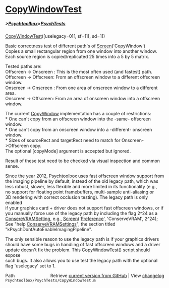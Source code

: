 # [CopyWindowTest](CopyWindowTest)
##### >[Psychtoolbox](Psychtoolbox)>[PsychTests](PsychTests)

[CopyWindowTest](CopyWindowTest)([uselegacy=0][, sf=1][, sd=1])  
  
Basic correctness test of different path's of [Screen](Screen)('CopyWindow')  
Copies a small rectangular region from one window into another window.  
Each source region is copied/replicated 25 times into a 5 by 5 matrix.  
  
Tested paths are:  
Offscreen -\> Onscreen : This is the most often used (and fastest) path.  
Offscreen -\> Offscreen: From an offscreen window to a different offscreen window.  
Onscreen  -\> Onscreen : From one area of onscreen window to a different area.  
Onscreen  -\> Offscreen: From an area of onscreen window into a offscreen window.  
  
The current [CopyWindow](CopyWindow) implementation has a couple of restrictions:  
\* One can't copy from an offscreen window into the -same- offscreen window.  
\* One can't copy from an onscreen window into a -different- onscreen window.  
\* Sizes of sourceRect and targetRect need to match for Onscreen-\>Offscreen copy.  
The optional [copyMode] argument is accepted but ignored.  
  
Result of these test need to be checked via visual inspection and common sense.  
  
Since the year 2012, Psychtoolbox uses fast offscreen window support from  
the imaging pipeline by default, instead of the old legacy path, which was  
less robust, slower, less flexible and more limited in its functionality (e.g.,  
no support for floating point framebuffers, multi-sample anti-aliasing or  
3D rendering with correct occlusion testing). The legacy path is only enabled  
if your graphics card + driver does not support fast offscreen windows, or if  
you manually force use of the legacy path by including the flag 2^24 as a  
[ConsereVRAMSetting](ConsereVRAMSetting), e.g., [Screen](Screen)('[Preference](Preference)', 'ConserveVRAM', 2^24);  
See "help [ConserveVRAMSettings](ConserveVRAMSettings)", the section titled "kPsychDontAutoEnableImagingPipeline".  
  
The only sensible reason to use the legacy path is if your graphics drivers  
should have some bugs in handling of fast offscreen windows and a driver  
update doesn't fix the problem. This [CopyWindowTest](CopyWindowTest)() script should expose  
such bugs. It also allows you to use test the legacy path with the optional  
flag 'uselegacy' set to 1.  
  




<div class="code_header" style="text-align:right;">
  <span style="float:left;">Path&nbsp;&nbsp;</span> <span class="counter">Retrieve <a href=
  "https://raw.github.com/Psychtoolbox-3/Psychtoolbox-3/beta/Psychtoolbox/PsychTests/CopyWindowTest.m">current version from GitHub</a> | View <a href=
  "https://github.com/Psychtoolbox-3/Psychtoolbox-3/commits/beta/Psychtoolbox/PsychTests/CopyWindowTest.m">changelog</a></span>
</div>
<div class="code">
  <code>Psychtoolbox/PsychTests/CopyWindowTest.m</code>
</div>

